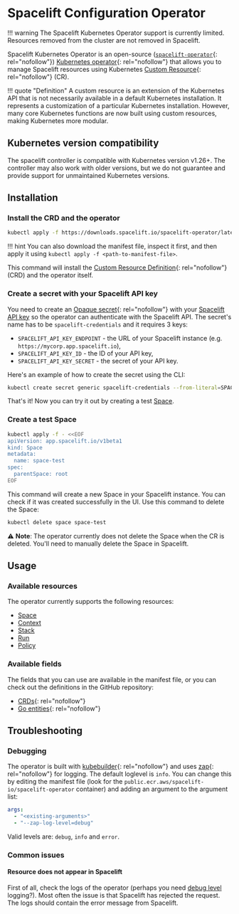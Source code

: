 # Spacelift Configuration Operator

!!! warning
    The Spacelift Kubernetes Operator support is currently limited. Resources removed from the cluster are not removed in Spacelift.

Spacelift Kubernetes Operator is an open-source ([`spacelift-operator`](https://github.com/spacelift-io/spacelift-operator){: rel="nofollow"}) [Kubernetes operator](https://kubernetes.io/docs/concepts/extend-kubernetes/operator/){: rel="nofollow"} that allows you to manage Spacelift resources using Kubernetes [Custom Resource](https://kubernetes.io/docs/concepts/extend-kubernetes/api-extension/custom-resources/){: rel="nofollow"} (CR).

!!! quote "Definition"
    A custom resource is an extension of the Kubernetes API that is not necessarily available in a default Kubernetes installation. It represents a customization of a particular Kubernetes installation. However, many core Kubernetes functions are now built using custom resources, making Kubernetes more modular.

## Kubernetes version compatibility

The spacelift controller is compatible with Kubernetes version v1.26+. The controller may also work with older versions, but we do not guarantee and provide support for unmaintained Kubernetes versions.

## Installation

### Install the CRD and the operator

```bash
kubectl apply -f https://downloads.spacelift.io/spacelift-operator/latest/manifests.yaml
```

!!! hint
    You can also download the manifest file, inspect it first, and then apply it using `kubectl apply -f <path-to-manifest-file>`.

This command will install the [Custom Resource Definition](https://kubernetes.io/docs/tasks/extend-kubernetes/custom-resources/custom-resource-definitions/){: rel="nofollow"} (CRD) and the operator itself.

### Create a secret with your Spacelift API key

You need to create an [Opaque secret](https://kubernetes.io/docs/concepts/configuration/secret/#opaque-secrets){: rel="nofollow"} with your [Spacelift API key](../api.md#spacelift-api-key-token) so the operator can authenticate with the Spacelift API. The secret's name has to be `spacelift-credentials` and it requires 3 keys:

- `SPACELIFT_API_KEY_ENDPOINT` - the URL of your Spacelift instance (e.g. `https://mycorp.app.spacelift.io`),
- `SPACELIFT_API_KEY_ID` - the ID of your API key,
- `SPACELIFT_API_KEY_SECRET` - the secret of your API key.

Here's an example of how to create the secret using the CLI:

```bash
kubectl create secret generic spacelift-credentials --from-literal=SPACELIFT_API_KEY_ENDPOINT='https://mycorp.app.spacelift.io' --from-literal=SPACELIFT_API_KEY_ID='<your-api-key-id>' --from-literal=SPACELIFT_API_KEY_SECRET='<your-api-key-secret>'
```

That's it! Now you can try it out by creating a test [Space](../../concepts/spaces/README.md).

### Create a test Space

```bash
kubectl apply -f - <<EOF
apiVersion: app.spacelift.io/v1beta1
kind: Space
metadata:
  name: space-test
spec:
  parentSpace: root
EOF
```

This command will create a new Space in your Spacelift instance. You can check if it was created successfully in the UI. Use this command to delete the Space:

```bash
kubectl delete space space-test
```

⚠️ **Note**: The operator currently does not delete the Space when the CR is deleted. You'll need to manually delete the Space in Spacelift.

## Usage

### Available resources

The operator currently supports the following resources:

- [Space](../../concepts/spaces/README.md)
- [Context](../../concepts/configuration/context.md)
- [Stack](../../concepts/stack/README.md)
- [Run](../../concepts/run/README.md)
- [Policy](../../concepts/policy/README.md)

### Available fields

The fields that you can use are available in the manifest file, or you can check out the definitions in the GitHub repository:

- [CRDs](https://github.com/spacelift-io/spacelift-operator/tree/main/config/crd/bases){: rel="nofollow"}
- [Go entities](https://github.com/spacelift-io/spacelift-operator/tree/main/api/v1beta1){: rel="nofollow"}

## Troubleshooting

### Debugging

The operator is built with [kubebuilder](https://book.kubebuilder.io/){: rel="nofollow"} and uses [zap](https://github.com/uber-go/zap){: rel="nofollow"} for logging. The default loglevel is `info`. You can change this by editing the manifest file (look for the `public.ecr.aws/spacelift-io/spacelift-operator` container) and adding an argument to the argument list:

```yaml
args:
  - "<existing-arguments>"
  - "--zap-log-level=debug"
```

Valid levels are: `debug`, `info` and `error`.

### Common issues

#### Resource does not appear in Spacelift

First of all, check the logs of the operator (perhaps you need [debug level](#debugging) logging?). Most often the issue is that Spacelift has rejected the request. The logs should contain the error message from Spacelift.

